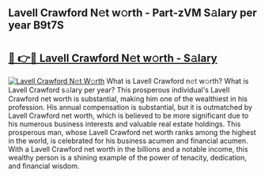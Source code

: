 ## Lavell Crawford N𝚎t w𝚘rth - Part-zVM S𝚊lary per year B9t7S

# <h2><a href="http://gc021fx.nevu.top/?p=Lavell+Crawford">🔗 👉🔴 Lavell Crawford N𝚎t w𝚘rth - S𝚊lary</a></h2>

[![Lavell Crawford N𝚎t W𝚘rth](https://i.imgur.com/Oavwk0R.jpeg)](http://gc021fx.nevu.top/?p=Lavell+Crawford)
What is Lavell Crawford n𝚎t w𝚘rth? What is Lavell Crawford s𝚊lary per year?
This prosperous individual's Lavell Crawford net worth is substantial, making him one of the wealthiest in his profession. His annual compensation is substantial, but it is outmatched by Lavell Crawford net worth, which is believed to be more significant due to his numerous business interests and valuable real estate holdings. This prosperous man, whose Lavell Crawford net worth ranks among the highest in the world, is celebrated for his business acumen and financial acumen. With a Lavell Crawford net worth in the billions and a notable income, this wealthy person is a shining example of the power of tenacity, dedication, and financial wisdom.
